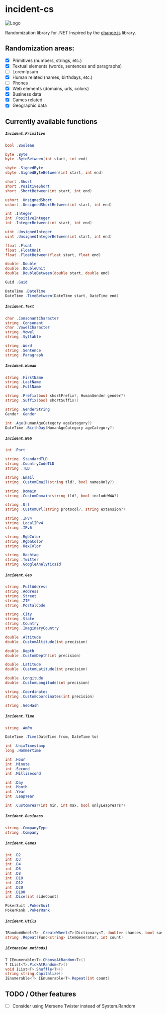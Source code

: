 # incident-cs
![Logo](http://kornelijepetak.com/incident-logo.png)

Randomization library for .NET
Inspired by the [chance.js](http://chancejs.com/) library.

## Randomization areas:
- [x] Primitives (numbers, strings, etc.)
- [x] Textual elements (words, sentences and paragraphs)
 - [ ] LoremIpsum
- [x] Human related (names, birthdays, etc.)
 - [ ] Phones
- [x] Web elements (domains, urls, colors)
- [x] Business data
- [x] Games related
- [x] Geographic data

## Currently available functions

##### `Incident.Primitive`
```c#
bool .Boolean

byte .Byte
byte .ByteBetween(int start, int end)

sbyte .SignedByte
sbyte .SignedByteBetween(int start, int end)

short .Short
short .PositiveShort
short .ShortBetween(int start, int end)

ushort .UnsignedShort
ushort .UnsignedShortBetween(int start, int end)

int .Integer
int .PositiveInteger
int .IntegerBetween(int start, int end)

uint .UnsignedInteger
uint .UnsignedIntegerBetween(int start, int end)

float .Float
float .FloatUnit
float .FloatBetween(float start, float end)

double .Double
double .DoubleUnit
double .DoubleBetween(double start, double end)

Guid .Guid

DateTime .DateTime
DateTime .TimeBetween(DateTime start, DateTime end)
```

##### `Incident.Text`
```c#
char .ConsonantCharacter
string .Consonant
char .VowelCharacter
string .Vowel
string .Syllable

string .Word
string .Sentence
string .Paragraph
```

##### `Incident.Human`
```c#
string .FirstName
string .LastName
string .FullName

string .Prefix(bool shortPrefix?, HumanGender gender?)
string .Suffix(bool shortSuffix?)

string .GenderString
Gender .Gender

int .Age(HumanAgeCategory ageCategory?)
DateTime .BirthDay(HumanAgeCategory ageCategory?)
```

##### `Incident.Web`
```c#
int .Port

string .StandardTLD
string .CountryCodeTLD
string .TLD

string .Email
string .CustomEmail(string tld?, bool namesOnly?)

string .Domain
string .CustomDomain(string tld?, bool includeWWW?)

string .Url
string .CustomUrl(string protocol?, string extension?)

string .IPv4
string .LocalIPv4
string .IPv6

string .RgbColor
string .RgbaColor
string .HexColor

string .Hashtag
string .Twitter
string .GoogleAnalyticsId
```

##### `Incident.Geo`
```c#
string .FullAddress 
string .Address 
string .Street 
string .ZIP 
string .PostalCode 

string .City 
string .State 
string .Country 
string .ImaginaryCountry 

double .Altitude 
double .CustomAltitude(int precision)

double .Depth 
double .CustomDepth(int precision)

double .Latitude 
double .CustomLatitude(int precision)

double .Longitude 
double .CustomLongitude(int precision)

string .Coordinates 
string .CustomCoordinates(int precision)

string .GeoHash 
```

##### `Incident.Time`
```c#
string .AmPm 

DateTime .Time(DateTime from, DateTime to)

int .UnixTimestamp 
long .Hammertime 

int .Hour 
int .Minute 
int .Second 
int .Millisecond 

int .Day 
int .Month 
int .Year 
int .LeapYear 

int .CustomYear(int min, int max, bool onlyLeapYears?)
```

##### `Incident.Business`
```c#
string .CompanyType
string .Company
```

##### `Incident.Games`
```c#
int .D2
int .D3
int .D4
int .D6
int .D8
int .D10
int .D12
int .D20
int .D100
int .Dice(int sideCount)

PokerSuit .PokerSuit
PokerRank .PokerRank
```

##### `Incident.Utils`
```c#
IRandomWheel<T> .CreateWheel<T>(Dictionary<T, double> chances, bool saveChances?)
string .Repeat(Func<string> itemGenerator, int count)
```

##### `[Extension methods]`
```c#
T IEnumerable<T>.ChooseAtRandom<T>()
T IList<T>.PickAtRandom<T>()
void IList<T>.Shuffle<T>()
string string.Capitalize()
IEnumerable<T> IEnumerable<T>.Repeat(int count)

```


## TODO / Other features
- [ ] Consider using Mersene Twister instead of System.Random
